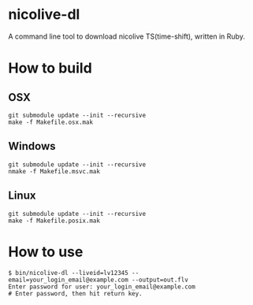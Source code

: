 # nicolive-dl

A command line tool to download nicolive TS(time-shift), written in Ruby.

# How to build

## OSX

```
git submodule update --init --recursive
make -f Makefile.osx.mak
```

## Windows

```
git submodule update --init --recursive
nmake -f Makefile.msvc.mak
```

## Linux

```
git submodule update --init --recursive
make -f Makefile.posix.mak
```

# How to use

```
$ bin/nicolive-dl --liveid=lv12345 --email=your_login_email@example.com --output=out.flv
Enter password for user: your_login_email@example.com
# Enter password, then hit return key.
```
